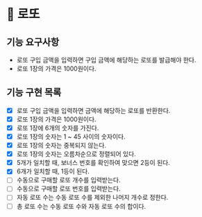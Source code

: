 # 🚀 로또

## 기능 요구사항

- 로또 구입 금액을 입력하면 구입 금액에 해당하는 로또를 발급해야 한다.
- 로또 1장의 가격은 1000원이다.

## 기능 구현 목록

- [X] 로또 구입 금액을 입력하면 금액에 해당하는 로또를 반환한다.
- [X] 로또 1장의 가격은 1000원이다.
- [X] 로또 1장에 6개의 숫자를 가진다.
- [X] 로또 1장의 숫자는 1 ~ 45 사이의 숫자이다.
- [X] 로또 1장의 숫자는 중복되지 않는다.
- [X] 로또 1장의 숫자는 오름차순으로 정렬되어 있다.
- [X] 5개가 일치할 때, 보너스 번호를 확인하여 맞으면 2등이 된다.
- [X] 6개가 일치할 때, 1등이 된다.
- [ ] 수동으로 구매할 로또 개수를 입력받는다.
- [ ] 수동으로 구매할 로또 번호를 입력받는다.
- [ ] 자동 로또 수는 수동 로또 수를 제외한 나머지 개수로 정한다.
- [ ] 총 로또 수는 수동 로또 수와 자동 로또 수의 합이다.